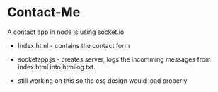 # Contact-Me
A contact app in node js using socket.io

- Index.html - contains the contact form
- socketapp.js - creates server, logs the incomming messages from index.html into htmllog.txt.

- still working on this so the css design would load properly
